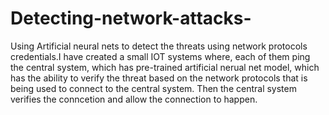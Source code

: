 # Detecting-network-attacks-
Using Artificial neural nets to detect the threats using network protocols credentials.I have created a small IOT systems where, each of them ping the central system, which has pre-trained artificial nerual net model, which has the ability to verify the threat based on the network protocols that is being used to connect to the central system. Then the central system verifies the conncetion and allow the connection to happen.
